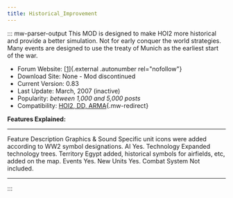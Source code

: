 ```yaml
---
title: Historical_Improvement
---
```


::: mw-parser-output
This MOD is designed to make HOI2 more historical and provide a better
simulation. Not for early conquer the world strategies. Many events are
designed to use the treaty of Munich as the earliest start of the war.

- Forum Website:
  [\[1\]](http://forum.paradoxplaza.com/forum/showthread.php?t=193527){.external
  .autonumber rel="nofollow"}
- Download Site: None - Mod discontinued
- Current Version: 0.83
- Last Update: March, 2007 (inactive)
- Popularity: _between 1,000 and 5,000 posts_
- Compatibility: [HOI2, DD,
  ARMA](/wiki/Versioning "Versioning"){.mw-redirect}

**Features Explained:**

---

Feature Description
Graphics & Sound Specific unit icons were added according to WW2 symbol designations.
AI Yes.
Technology Expanded technology trees.
Territory Egypt added, historical symbols for airfields, etc, added on the map.
Events Yes.
New Units Yes.
Combat System Not included.

---

:::
